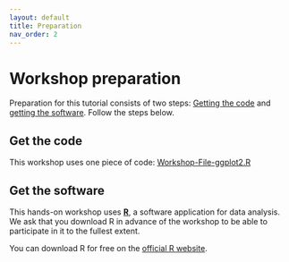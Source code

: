 ```yaml
---
layout: default
title: Preparation
nav_order: 2
---
```


# Workshop preparation 

Preparation for this tutorial consists of two steps: [Getting the code](#get-the-code) and [getting the software](#get-the-software). Follow the steps below. 

## Get the code

This workshop uses one piece of code: [Workshop-File-ggplot2.R](https://github.com/scds/ggplot2/blob/1d7f5c890106b9e3457f15736569a39b6f30cdea/assets/data/workshop-file-ggplot2.R)

## Get the software
This hands-on workshop uses [**R**](https://www.r-project.org/), a software application for data analysis. We ask that you download R in advance of the workshop to be able to participate in it to the fullest extent.

You can download R for free on the [official R website](https://www.r-project.org/).
